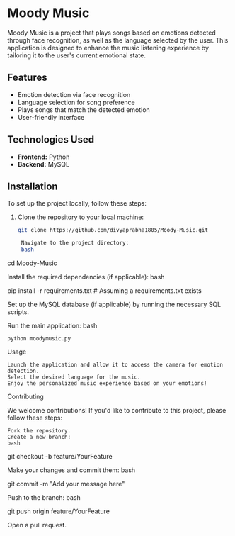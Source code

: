 # Moody Music

Moody Music is a project that plays songs based on emotions detected through face recognition, as well as the language selected by the user. This application is designed to enhance the music listening experience by tailoring it to the user's current emotional state.

## Features

- Emotion detection via face recognition
- Language selection for song preference
- Plays songs that match the detected emotion
- User-friendly interface

## Technologies Used

- **Frontend:** Python
- **Backend:** MySQL

## Installation

To set up the project locally, follow these steps:

1. Clone the repository to your local machine:
   ```bash
   git clone https://github.com/divyaprabha1805/Moody-Music.git

    Navigate to the project directory:
    bash

cd Moody-Music

Install the required dependencies (if applicable):
bash

pip install -r requirements.txt  # Assuming a requirements.txt exists

Set up the MySQL database (if applicable) by running the necessary SQL scripts.

Run the main application:
bash

    python moodymusic.py

Usage

    Launch the application and allow it to access the camera for emotion detection.
    Select the desired language for the music.
    Enjoy the personalized music experience based on your emotions!

Contributing

We welcome contributions! If you'd like to contribute to this project, please follow these steps:

    Fork the repository.
    Create a new branch:
    bash

git checkout -b feature/YourFeature

Make your changes and commit them:
bash

git commit -m "Add your message here"

Push to the branch:
bash

git push origin feature/YourFeature

Open a pull request.
